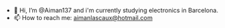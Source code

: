 - 👋 Hi, I’m @Aiman137 and i'm currently studying electronics in Barcelona.
- 📫 How to reach me: aimanlascaux@hotmail.com

<!---
Aiman137/Aiman137 is a ✨ special ✨ repository because its `README.md` (this file) appears on your GitHub profile.
You can click the Preview link to take a look at your changes.
--->
